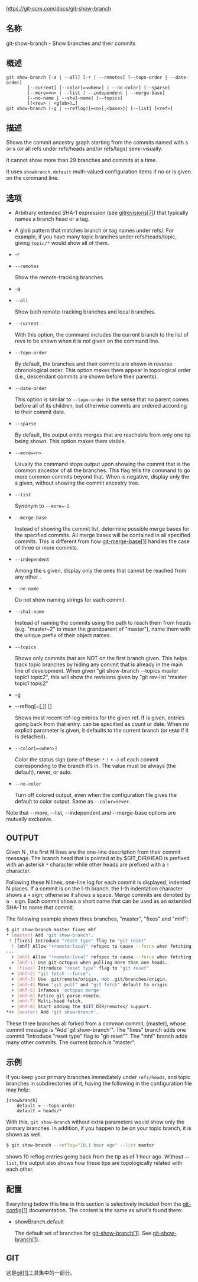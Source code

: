 https://git-scm.com/docs/git-show-branch

## 名称

git-show-branch - Show branches and their commits

## 概述

```
git show-branch [-a | --all] [-r | --remotes] [--topo-order | --date-order]
		[--current] [--color[=<when>] | --no-color] [--sparse]
		[--more=<n> | --list | --independent | --merge-base]
		[--no-name | --sha1-name] [--topics]
		[(<rev> | <glob>)…]
git show-branch (-g | --reflog)[=<n>[,<base>]] [--list] [<ref>]
```

## 描述

Shows the commit ancestry graph starting from the commits named with <rev>s or <glob>s (or all refs under refs/heads and/or refs/tags) semi-visually.

It cannot show more than 29 branches and commits at a time.

It uses `showbranch.default` multi-valued configuration items if no <rev> or <glob> is given on the command line.

## 选项

- <rev>

  Arbitrary extended SHA-1 expression (see [gitrevisions[7]](../../7/gitrevisions)) that typically names a branch head or a tag.

- <glob>

  A glob pattern that matches branch or tag names under refs/. For example, if you have many topic branches under refs/heads/topic, giving `topic/*` would show all of them.

- -r

- `--remotes`

  Show the remote-tracking branches.

- -a

- `--all`

  Show both remote-tracking branches and local branches.

- `--current`

  With this option, the command includes the current branch to the list of revs to be shown when it is not given on the command line.

- `--topo-order`

  By default, the branches and their commits are shown in reverse chronological order. This option makes them appear in topological order (i.e., descendant commits are shown before their parents).

- `--date-order`

  This option is similar to `--topo-order` in the sense that no parent comes before all of its children, but otherwise commits are ordered according to their commit date.

- `--sparse`

  By default, the output omits merges that are reachable from only one tip being shown. This option makes them visible.

- `--more=<n>`

  Usually the command stops output upon showing the commit that is the common ancestor of all the branches. This flag tells the command to go <n> more common commits beyond that. When <n> is negative, display only the <reference>s given, without showing the commit ancestry tree.

- `--list`

  Synonym to `--more=-1`

- `--merge-base`

  Instead of showing the commit list, determine possible merge bases for the specified commits. All merge bases will be contained in all specified commits. This is different from how [git-merge-base[1]](../git-merge-base) handles the case of three or more commits.

- `--independent`

  Among the <reference>s given, display only the ones that cannot be reached from any other <reference>.

- `--no-name`

  Do not show naming strings for each commit.

- `--sha1-name`

  Instead of naming the commits using the path to reach them from heads (e.g. "master~2" to mean the grandparent of "master"), name them with the unique prefix of their object names.

- `--topics`

  Shows only commits that are NOT on the first branch given. This helps track topic branches by hiding any commit that is already in the main line of development. When given "git show-branch --topics master topic1 topic2", this will show the revisions given by "git rev-list ^master topic1 topic2"

- -g

- --reflog[=<n>[,<base>]] [<ref>]

  Shows <n> most recent ref-log entries for the given ref. If <base> is given, <n> entries going back from that entry. <base> can be specified as count or date. When no explicit <ref> parameter is given, it defaults to the current branch (or `HEAD` if it is detached).

- `--color[=<when>]`

  Color the status sign (one of these: `*` `!` `+` `-`) of each commit corresponding to the branch it’s in. The value must be always (the default), never, or auto.

- `--no-color`

  Turn off colored output, even when the configuration file gives the default to color output. Same as `--color=never`.

Note that --more, --list, --independent and --merge-base options are mutually exclusive.

## OUTPUT

Given N <references>, the first N lines are the one-line description from their commit message. The branch head that is pointed at by $GIT_DIR/HEAD is prefixed with an asterisk `*` character while other heads are prefixed with a `!` character.

Following these N lines, one-line log for each commit is displayed, indented N places. If a commit is on the I-th branch, the I-th indentation character shows a `+` sign; otherwise it shows a space. Merge commits are denoted by a `-` sign. Each commit shows a short name that can be used as an extended SHA-1 to name that commit.

The following example shows three branches, "master", "fixes" and "mhf":

``` bash
$ git show-branch master fixes mhf
* [master] Add 'git show-branch'.
 ! [fixes] Introduce "reset type" flag to "git reset"
  ! [mhf] Allow "+remote:local" refspec to cause --force when fetching.
---
  + [mhf] Allow "+remote:local" refspec to cause --force when fetching.
  + [mhf~1] Use git-octopus when pulling more than one heads.
 +  [fixes] Introduce "reset type" flag to "git reset"
  + [mhf~2] "git fetch --force".
  + [mhf~3] Use .git/remote/origin, not .git/branches/origin.
  + [mhf~4] Make "git pull" and "git fetch" default to origin
  + [mhf~5] Infamous 'octopus merge'
  + [mhf~6] Retire git-parse-remote.
  + [mhf~7] Multi-head fetch.
  + [mhf~8] Start adding the $GIT_DIR/remotes/ support.
*++ [master] Add 'git show-branch'.
```

These three branches all forked from a common commit, [master], whose commit message is "Add 'git show-branch'". The "fixes" branch adds one commit "Introduce "reset type" flag to "git reset"". The "mhf" branch adds many other commits. The current branch is "master".

## 示例

If you keep your primary branches immediately under `refs/heads`, and topic branches in subdirectories of it, having the following in the configuration file may help:

```
[showbranch]
	default = --topo-order
	default = heads/*
```

With this, `git show-branch` without extra parameters would show only the primary branches. In addition, if you happen to be on your topic branch, it is shown as well.

``` bash
$ git show-branch --reflog="10,1 hour ago" --list master
```

shows 10 reflog entries going back from the tip as of 1 hour ago. Without `--list`, the output also shows how these tips are topologically related with each other.

## 配置

Everything below this line in this section is selectively included from the [git-config[1]](../git-config) documentation. The content is the same as what’s found there:

- showBranch.default

  The default set of branches for [git-show-branch[1]](../git-show-branch). See [git-show-branch[1]](../git-show-branch).

## GIT

  这是[git[1]](../../Git)工具集中的一部分。